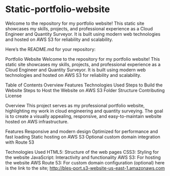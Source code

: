 # Static-portfolio-website
Welcome to the repository for my portfolio website! This static site showcases my skills, projects, and professional experience as a Cloud Engineer and Quantity Surveyor. It is built using modern web technologies and hosted on AWS S3 for reliability and scalability.

Here’s the README.md for your repository:

Portfolio Website
Welcome to the repository for my portfolio website! This static site showcases my skills, projects, and professional experience as a Cloud Engineer and Quantity Surveyor. It is built using modern web technologies and hosted on AWS S3 for reliability and scalability.

Table of Contents
Overview
Features
Technologies Used
Steps to Build the Website
Steps to Host the Website on AWS S3
Folder Structure
Contributing
License

Overview
This project serves as my professional portfolio website, highlighting my work in cloud engineering and quantity surveying. The goal is to create a visually appealing, responsive, and easy-to-maintain website hosted on AWS infrastructure.

Features
Responsive and modern design
Optimized for performance and fast loading
Static hosting on AWS S3
Optional custom domain integration with Route 53

Technologies Used
HTML5: Structure of the web pages
CSS3: Styling for the website
JavaScript: Interactivity and functionality
AWS S3: For hosting the website
AWS Route 53: For custom domain configuration (optional)
here is the link to the site; http://bles-port.s3-website-us-east-1.amazonaws.com
